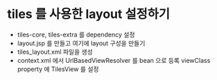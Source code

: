 # tiles 를 사용한 layout 설정하기
* tiles-core, tiles-extra 를 dependency 설정
* layout.jsp 를 만들고 여기에 layout 구성을 만들기
* tiles_layout.xml 파일을 생성
* context.xml 에서 UrlBasedViewResolver 를 bean 으로 등록
viewClass property 에 TilesView 를 설정